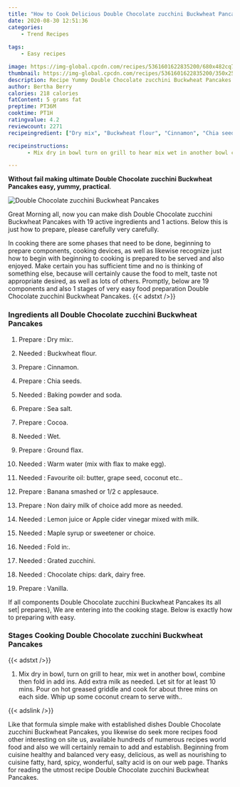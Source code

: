 ```yaml
---
title: "How to Cook Delicious Double Chocolate zucchini Buckwheat Pancakes"
date: 2020-08-30 12:51:36
categories:
    - Trend Recipes
    
tags:
    - Easy recipes

image: https://img-global.cpcdn.com/recipes/5361601622835200/680x482cq70/double-chocolate-zucchini-buckwheat-pancakes-recipe-main-photo.jpg
thumbnail: https://img-global.cpcdn.com/recipes/5361601622835200/350x250cq70/double-chocolate-zucchini-buckwheat-pancakes-recipe-main-photo.jpg
description: Recipe Yummy Double Chocolate zucchini Buckwheat Pancakes with 19 ingredients and 1 stages of easy cooking.
author: Bertha Berry
calories: 218 calories
fatContent: 5 grams fat
preptime: PT36M
cooktime: PT1H
ratingvalue: 4.2
reviewcount: 2271
recipeingredient: ["Dry mix", "Buckwheat flour", "Cinnamon", "Chia seeds", "Baking powder and soda", "Sea salt", "Cocoa", "Wet", "Ground flax", "Warm water mix with flax to make egg", "Favourite oil butter grape seed coconut etc", "Banana smashed or 12 c applesauce", "Non dairy milk of choice add more as needed", "Lemon juice or Apple cider vinegar mixed with milk", "Maple syrup or sweetener or choice", "Fold in", "Grated zucchini", "Chocolate chips dark dairy free", "Vanilla"]

recipeinstructions: 
      - Mix dry in bowl turn on grill to hear mix wet in another bowl combine then fold in add ins Add extra milk as needed Let sit for at least 10 mins Pour on hot greased griddle and cook for about three mins on each side Whip up some coconut cream to serve with

---
```




**Without fail making ultimate Double Chocolate zucchini Buckwheat Pancakes easy, yummy, practical**. 


![Double Chocolate zucchini Buckwheat Pancakes](https://img-global.cpcdn.com/recipes/5361601622835200/680x482cq70/double-chocolate-zucchini-buckwheat-pancakes-recipe-main-photo.jpg "Double Chocolate zucchini Buckwheat Pancakes")




Great Morning all, now you can make dish Double Chocolate zucchini Buckwheat Pancakes with 19 active ingredients and 1 actions. Below this is just how to prepare, please carefully very carefully.

In cooking there are some phases that need to be done, beginning to prepare components, cooking devices, as well as likewise recognize just how to begin with beginning to cooking is prepared to be served and also enjoyed. Make certain you has sufficient time and no is thinking of something else, because will certainly cause the food to melt, taste not appropriate desired, as well as lots of others. Promptly, below are 19 components and also 1 stages of very easy food preparation Double Chocolate zucchini Buckwheat Pancakes.
{{< adstxt />}}

### Ingredients all Double Chocolate zucchini Buckwheat Pancakes


1. Prepare  : Dry mix:.

1. Needed  : Buckwheat flour.

1. Prepare  : Cinnamon.

1. Prepare  : Chia seeds.

1. Needed  : Baking powder and soda.

1. Prepare  : Sea salt.

1. Prepare  : Cocoa.

1. Needed  : Wet.

1. Prepare  : Ground flax.

1. Needed  : Warm water (mix with flax to make egg).

1. Needed  : Favourite oil: butter, grape seed, coconut etc..

1. Prepare  : Banana smashed or 1/2 c applesauce.

1. Prepare  : Non dairy milk of choice add more as needed.

1. Needed  : Lemon juice or Apple cider vinegar mixed with milk.

1. Needed  : Maple syrup or sweetener or choice.

1. Needed  : Fold in:.

1. Needed  : Grated zucchini.

1. Needed  : Chocolate chips: dark, dairy free.

1. Prepare  : Vanilla.



If all components Double Chocolate zucchini Buckwheat Pancakes its all set| prepares}, We are entering into the cooking stage. Below is exactly how to preparing with easy.

### Stages Cooking Double Chocolate zucchini Buckwheat Pancakes

{{< adstxt />}}


1. Mix dry in bowl, turn on grill to hear, mix wet in another bowl, combine then fold in add ins. Add extra milk as needed. Let sit for at least 10 mins. Pour on hot greased griddle and cook for about three mins on each side. Whip up some coconut cream to serve with..





{{< adslink />}}

Like that formula simple make with established dishes Double Chocolate zucchini Buckwheat Pancakes, you likewise do seek more recipes food other interesting on site us, available hundreds of numerous recipes world food and also we will certainly remain to add and establish. Beginning from cuisine healthy and balanced very easy, delicious, as well as nourishing to cuisine fatty, hard, spicy, wonderful, salty acid is on our web page. Thanks for reading the utmost recipe Double Chocolate zucchini Buckwheat Pancakes.
